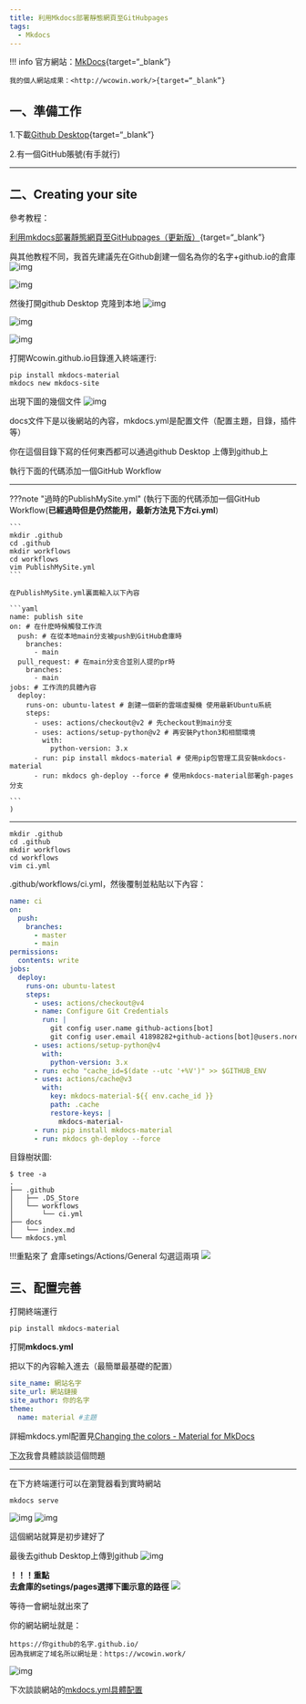 ```yaml
---
title: 利用Mkdocs部署靜態網頁至GitHubpages
tags:
  - Mkdocs
---
```


!!! info
    官方網站：[MkDocs](https://www.mkdocs.org/){target=“_blank”}

    我的個人網站成果：<http://wcowin.work/>{target=“_blank”}

## 一、準備工作

1.下載[Github Desktop](https://github.com/desktop/desktop){target=“_blank”}

 2.有一個GitHub賬號​​​​​​​(有手就行)
***
## 二、Creating your site

參考教程： 

[利用mkdocs部署靜態網頁至GitHubpages（更新版）](https://blog.csdn.net/m0_63203517/article/details/129755527?spm=1001.2014.3001.5501){target=“_blank”}

與其他教程不同，我首先建議先在Github創建一個名為你的名字+github.io的倉庫
![img](https://s1.imagehub.cc/images/2024/02/02/5074a3e2b7284355e0f777fd9e621ee3.png)

![img](https://s1.imagehub.cc/images/2024/02/02/5c39f0c9754f067759497361524d2b95.png)  

然後打開github Desktop 克隆到本地
![img](https://s1.imagehub.cc/images/2024/02/02/5c06d33549ea0c4a1357697acc6f8f5d.png)

![img](https://s1.imagehub.cc/images/2024/02/02/f862b16316fa4ad0f727a0f656cc5cf1.png)

![img](https://s1.imagehub.cc/images/2024/02/02/6483c0b9ee144e0c1e035dccf3339991.png) 


打開Wcowin.github.io目錄進入終端運行:
```
pip install mkdocs-material
mkdocs new mkdocs-site
```
出現下圖的幾個文件 
![img](https://s1.imagehub.cc/images/2024/02/02/140869d445e8c6dfd026e71e3ff0fc09.png)

docs文件下是以後網站的內容，mkdocs.yml是配置文件（配置主題，目錄，插件等）

 你在這個目錄下寫的任何東西都可以通過github Desktop 上傳到github上

執行下面的代碼添加一個GitHub Workflow
***  
???note "過時的PublishMySite.yml"
    (執行下面的代碼添加一個GitHub Workflow(**已經過時但是仍然能用，最新方法見下方ci.yml**)

    ``` 
    mkdir .github
    cd .github
    mkdir workflows
    cd workflows
    vim PublishMySite.yml
    ```

    在PublishMySite.yml裏面輸入以下內容

    ```yaml
    name: publish site
    on: # 在什麽時候觸發工作流
      push: # 在從本地main分支被push到GitHub倉庫時
        branches:
          - main
      pull_request: # 在main分支合並別人提的pr時
        branches:
          - main
    jobs: # 工作流的具體內容
      deploy:
        runs-on: ubuntu-latest # 創建一個新的雲端虛擬機 使用最新Ubuntu系統
        steps:
          - uses: actions/checkout@v2 # 先checkout到main分支
          - uses: actions/setup-python@v2 # 再安裝Python3和相關環境
            with:
              python-version: 3.x
          - run: pip install mkdocs-material # 使用pip包管理工具安裝mkdocs-material
          - run: mkdocs gh-deploy --force # 使用mkdocs-material部署gh-pages分支

    ```
    )
***  

``` 
mkdir .github
cd .github
mkdir workflows
cd workflows
vim ci.yml
```  

.github/workflows/ci.yml，然後覆制並粘貼以下內容：  
```yaml
name: ci 
on:
  push:
    branches:
      - master 
      - main
permissions:
  contents: write
jobs:
  deploy:
    runs-on: ubuntu-latest
    steps:
      - uses: actions/checkout@v4
      - name: Configure Git Credentials
        run: |
          git config user.name github-actions[bot]
          git config user.email 41898282+github-actions[bot]@users.noreply.github.com
      - uses: actions/setup-python@v4
        with:
          python-version: 3.x
      - run: echo "cache_id=$(date --utc '+%V')" >> $GITHUB_ENV 
      - uses: actions/cache@v3
        with:
          key: mkdocs-material-${{ env.cache_id }}
          path: .cache
          restore-keys: |
            mkdocs-material-
      - run: pip install mkdocs-material 
      - run: mkdocs gh-deploy --force
```

目錄樹狀圖:
```
$ tree -a
.
├── .github
│   ├── .DS_Store
│   └── workflows
│       └── ci.yml
├── docs
│   └── index.md
└── mkdocs.yml
```


!!!重點來了
倉庫setings/Actions/General  勾選這兩項
![](https://s1.imagehub.cc/images/2024/02/02/02fd4e77eb52d4ce18c227f0e29b2c6d.png)

## 三、配置完善
打開終端運行  

`pip install mkdocs-material`

打開**mkdocs.yml** 

 把以下的內容輸入進去（最簡單最基礎的配置）  

```yaml
site_name: 網站名字
site_url: 網站鏈接
site_author: 你的名字
theme:
  name: material #主題
```  


詳細mkdocs.yml配置見[Changing the colors - Material for MkDocs](https://squidfunk.github.io/mkdocs-material/setup/changing-the-colors/)

[下次](https://blog.csdn.net/m0_63203517/article/details/127444446?spm=1001.2014.3001.5502)我會具體談談這個問題
***
在下方終端運行可以在瀏覽器看到實時網站
```
mkdocs serve
```
![img](https://s1.imagehub.cc/images/2024/02/02/b4a5ac989f1f390573a85bad8c80f49b.png)
![img](https://s1.imagehub.cc/images/2024/02/02/38bbc1fad9016ebfa0d894f093b82e3d.png)

這個網站就算是初步建好了

最後去github Desktop上傳到github
![img](https://s1.imagehub.cc/images/2024/02/02/3a15b16d3947825f3f469b4eafedd5ef.png)

**！！！重點**  
**去倉庫的setings/pages選擇下圖示意的路徑**
![](https://s1.imagehub.cc/images/2024/02/02/64a25964ef4e99e4b580084daec10662.png)  

等待一會網址就出來了  

你的網站網址就是：​

```
https://你github的名字.github.io/
因為我綁定了域名所以網址是：https://wcowin.work/
```
![img](https://s1.imagehub.cc/images/2024/02/02/7f149d6da7ecc6364d86c9517b2c4624.png)

下次談談網站的[mkdocs.yml具體配置](docs/blog/Mkdocs/mkdocs2.md)

[^註]:於2023.3.24重寫此文